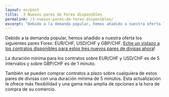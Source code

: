 ```yaml
---
layout: es/post
title:  3 Nuevos pares de Forex disponibles
permalink: /3-nuevos-pares-de-forex-disponibles/
excerpt: "Debido a la demanda popular, hemos añadido a nuestra oferta los siguientes pares Forex: EUR/CHF, USD/CHF y GBP/CHF..."
---
```



Debido a la demanda popular, hemos añadido a nuestra oferta los siguientes pares Forex: EUR/CHF, USD/CHF y GBP/CHF. [Eche un vistazo a los contratos disponibles para estos tres nuevos pares de divisas ahora](https://binary.com/d/trade.cgi?market=forex&time=5m&form_name=risefall&expiry_type=duration&amount_type=payout&H=S0P&currency=USD&underlying_symbol=frxEURCHF&amount=100&date_start=now&type=CALL&L=S0P&l=ES&utm_source=blog&utm_medium=social&utm_campaign=whatsnew)!

La duración mínima para los contratos sobre EUR/CHF y USD/CHF es de 5 intervalos y sobre GBP/CHF es de 1 minuto.

También se pueden comprar contratos a plazo sobre cualquiera de estos pares de divisas con una duración mínima de 5 minutos. Esta actualización le ofrece más flexibilidad y una gama más amplia de opciones a la hora de compra de su comercio.
